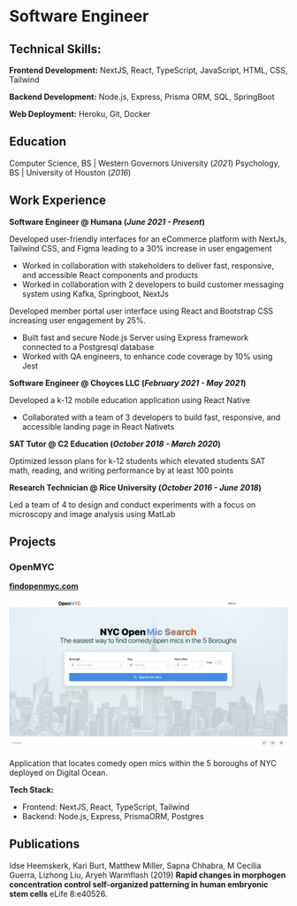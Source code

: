 # Software Engineer

## Technical Skills:

**Frontend Development:** NextJS, React, TypeScript, JavaScript, HTML, CSS, Tailwind

**Backend Development:** Node.js, Express, Prisma ORM, SQL, SpringBoot

**Web Deployment:** Heroku, Git, Docker

## Education

Computer Science, BS | Western Governors University (_2021_)
Psychology, BS | University of Houston (_2016_)

## Work Experience

**Software Engineer @ Humana (_June 2021 - Present_)**

Developed user-friendly interfaces for an eCommerce platform with NextJs, Tailwind
CSS, and Figma leading to a 30% increase in user engagement

- Worked in collaboration with stakeholders to deliver fast, responsive, and
  accessible React components and products
- Worked in collaboration with 2 developers to build customer messaging system
  using Kafka, Springboot, NextJs

Developed member portal user interface using React and Bootstrap CSS increasing user
engagement by 25%.

- Built fast and secure Node.js Server using Express framework connected to a
  Postgresql database
- Worked with QA engineers, to enhance code coverage by 10% using Jest

**Software Engineer @ Choyces LLC (_February 2021 - May 2021_)**

Developed a k-12 mobile education application using React Native

- Collaborated with a team of 3 developers to build fast, responsive, and
  accessible landing page in React Nativets

**SAT Tutor @ C2 Education (_October 2018 - March 2020_)**

Optimized lesson plans for k-12 students which elevated students SAT math, reading,
and writing performance by at least 100 points

**Research Technician @ Rice University (_October 2016 - June 2018_)**

Led a team of 4 to design and conduct experiments with a focus on microscopy and
image analysis using MatLab

## Projects

### OpenMYC
**[findopenmyc.com](https://findopenmyc.com/)**

![OpenMYC](/assets/img/myc.png)

Application that locates comedy open mics within the 5 boroughs of NYC deployed on Digital Ocean.

**Tech Stack:**

- Frontend: NextJS, React, TypeScript, Tailwind
- Backend: Node.js, Express, PrismaORM, Postgres

## Publications

Idse Heemskerk, Kari Burt, Matthew Miller, Sapna Chhabra, M Cecilia Guerra, Lizhong Liu, Aryeh Warmflash (2019) **Rapid changes in morphogen concentration control self-organized patterning in human embryonic stem cells** eLife 8:e40526.
